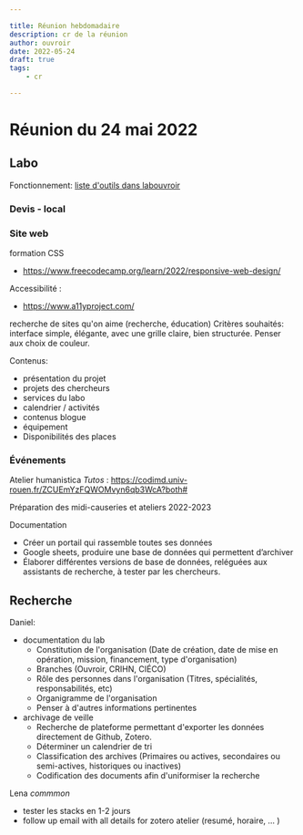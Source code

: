 ```yaml
---

title: Réunion hebdomadaire
description: cr de la réunion 
author: ouvroir
date: 2022-05-24
draft: true
tags:
    - cr

---
```





# Réunion du 24 mai 2022


## Labo

Fonctionnement: [liste d'outils dans labouvroir](https://github.com/ouvroir/labouvroir/blob/main/priseEnMain.md)

### Devis - local


### Site web

formation CSS
- https://www.freecodecamp.org/learn/2022/responsive-web-design/

Accessibilité : 
- https://www.a11yproject.com/

recherche de sites qu'on aime (recherche, éducation)
Critères souhaités: interface simple, élégante, avec une grille claire, bien structurée. Penser aux choix de couleur. 

Contenus:
- présentation du projet
- projets des chercheurs
- services du labo
- calendrier / activités
- contenus blogue
- équipement
- Disponibilités des places


### Événements

Atelier humanistica *Tutos* : https://codimd.univ-rouen.fr/ZCUEmYzFQWOMvyn6qb3WcA?both#

Préparation des midi-causeries et ateliers 2022-2023

Documentation
- Créer un portail qui rassemble toutes ses données
- Google sheets, produire une base de données qui permettent d’archiver 
- Élaborer différentes versions de base de données, reléguées aux assistants de recherche, à tester par les chercheurs.



## Recherche
Daniel: 
- documentation du lab
    - Constitution de l'organisation (Date de création, date de mise en opération, mission, financement, type d'organisation)
    - Branches (Ouvroir, CRIHN, CIÉCO)
    - Rôle des personnes dans l'organisation (Titres, spécialités, responsabilités, etc)
    - Organigramme de l'organisation
    - Penser à d'autres informations pertinentes
- archivage de veille
    - Recherche de plateforme permettant d'exporter les données directement de Github, Zotero.
    - Déterminer un calendrier de tri
    - Classification des archives (Primaires ou actives, secondaires ou semi-actives, historiques ou inactives)
    - Codification des documents afin d'uniformiser la recherche

Lena *commmon*
- tester les stacks en 1-2 jours
- follow up email with all details for zotero atelier (resumé, horaire, ... )